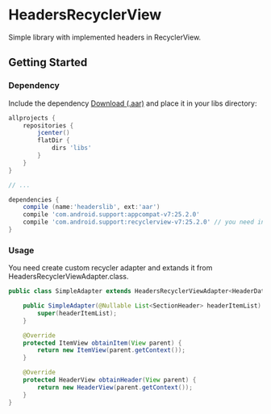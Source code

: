 # HeadersRecyclerView

Simple library with implemented headers in RecyclerView.

## Getting Started

### Dependency

Include the dependency [Download (.aar)](https://github.com/Kaellah/HeadersRecyclerView/raw/master/simple/libs/headerslib/build/outputs/aar/headerslib-release.aar) and place it in your libs directory:

```groovy
allprojects {
    repositories {
        jcenter()
        flatDir {
            dirs 'libs'
        }
    }
}

// ...

dependencies {
    compile (name:'headerslib', ext:'aar')
    compile 'com.android.support:appcompat-v7:25.2.0'
    compile 'com.android.support:recyclerview-v7:25.2.0' // you need include this too
}
```

### Usage

You need create custom recycler adapter and extands it from HeadersRecyclerViewAdapter.class.

```java
public class SimpleAdapter extends HeadersRecyclerViewAdapter<HeaderData, ItemData, ItemView, HeaderView> {

    public SimpleAdapter(@Nullable List<SectionHeader> headerItemList) {
        super(headerItemList);
    }

    @Override
    protected ItemView obtainItem(View parent) {
        return new ItemView(parent.getContext());
    }

    @Override
    protected HeaderView obtainHeader(View parent) {
        return new HeaderView(parent.getContext());
    }
}
```